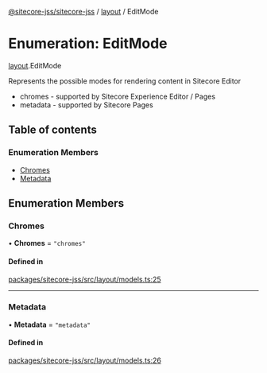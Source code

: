 [@sitecore-jss/sitecore-jss](../README.md) / [layout](../modules/layout.md) / EditMode

# Enumeration: EditMode

[layout](../modules/layout.md).EditMode

Represents the possible modes for rendering content in Sitecore Editor
- chromes - supported by Sitecore Experience Editor / Pages
- metadata - supported by Sitecore Pages

## Table of contents

### Enumeration Members

- [Chromes](layout.EditMode.md#chromes)
- [Metadata](layout.EditMode.md#metadata)

## Enumeration Members

### Chromes

• **Chromes** = ``"chromes"``

#### Defined in

[packages/sitecore-jss/src/layout/models.ts:25](https://github.com/Sitecore/jss/blob/577f1eaa2/packages/sitecore-jss/src/layout/models.ts#L25)

___

### Metadata

• **Metadata** = ``"metadata"``

#### Defined in

[packages/sitecore-jss/src/layout/models.ts:26](https://github.com/Sitecore/jss/blob/577f1eaa2/packages/sitecore-jss/src/layout/models.ts#L26)
